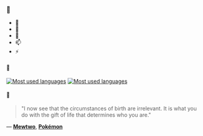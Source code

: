### 👋

- 🔭
- 🌱
- 💬
- 📫
- ⚡

#### 🧏

[![Most used languages](https://github-readme-stats-aynah.vercel.app/api/top-langs/?username=aynh&theme=solarized-dark&langs_count=6&layout=compact&hide_title=true)](https://github.com/anuraghazra/github-readme-stats#gh-dark-mode-only)
[![Most used languages](https://github-readme-stats-aynah.vercel.app/api/top-langs/?username=aynh&theme=solarized-light&langs_count=6&layout=compact&hide_title=true)](https://github.com/anuraghazra/github-readme-stats#gh-light-mode-only)

#### 💬

> "I now see that the circumstances of birth are irrelevant. It is what you do with the gift of life that determines who you are."

&mdash; [**Mewtwo**](https://myanimelist.net/character.php?q=Mewtwo&cat=character), [**Pokémon**](https://myanimelist.net/search/all?q=Pok%C3%A9mon&cat=all)
